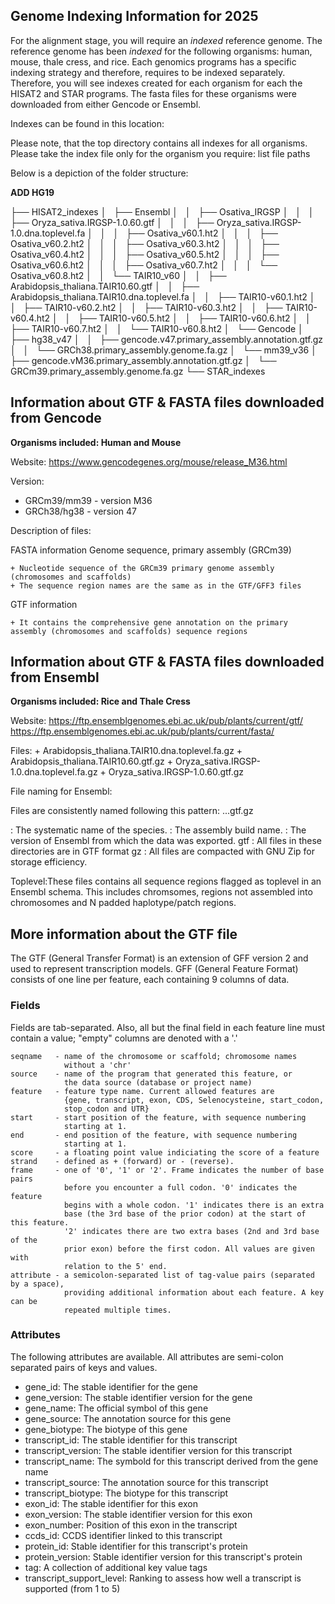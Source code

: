 ## Genome Indexing Information for 2025 

For the alignment stage, you will require an *indexed* reference genome. The reference genome has been *indexed* for the following organisms: human, mouse, thale cress, and rice. Each genomics programs has a specific indexing strategy and therefore, requires to be indexed separately. Therefore, you will see indexes created for each organism for each the HISAT2 and STAR programs. The fasta files for these organisms were downloaded from either Gencode or Ensembl. 

Indexes can be found in this location: 

Please note, that the top directory contains all indexes for all organisms. Please take the index file only for the organism you require: 
list file paths 

Below is a depiction of the folder structure: 

**ADD HG19**

├── HISAT2_indexes
│   ├── Ensembl
│   │   ├── Osativa_IRGSP
│   │   │   ├── Oryza_sativa.IRGSP-1.0.60.gtf
│   │   │   ├── Oryza_sativa.IRGSP-1.0.dna.toplevel.fa
│   │   │   ├── Osativa_v60.1.ht2
│   │   │   ├── Osativa_v60.2.ht2
│   │   │   ├── Osativa_v60.3.ht2
│   │   │   ├── Osativa_v60.4.ht2
│   │   │   ├── Osativa_v60.5.ht2
│   │   │   ├── Osativa_v60.6.ht2
│   │   │   ├── Osativa_v60.7.ht2
│   │   │   └── Osativa_v60.8.ht2
│   │   └── TAIR10_v60
│   │       ├── Arabidopsis_thaliana.TAIR10.60.gtf
│   │       ├── Arabidopsis_thaliana.TAIR10.dna.toplevel.fa
│   │       ├── TAIR10-v60.1.ht2
│   │       ├── TAIR10-v60.2.ht2
│   │       ├── TAIR10-v60.3.ht2
│   │       ├── TAIR10-v60.4.ht2
│   │       ├── TAIR10-v60.5.ht2
│   │       ├── TAIR10-v60.6.ht2
│   │       ├── TAIR10-v60.7.ht2
│   │       └── TAIR10-v60.8.ht2
│   └── Gencode
│       ├── hg38_v47
│       │   ├── gencode.v47.primary_assembly.annotation.gtf.gz
│       │   └── GRCh38.primary_assembly.genome.fa.gz
│       └── mm39_v36
│           ├── gencode.vM36.primary_assembly.annotation.gtf.gz
│           └── GRCm39.primary_assembly.genome.fa.gz
└── STAR_indexes



## Information about GTF & FASTA files downloaded from Gencode

**Organisms included: Human and Mouse**

Website: https://www.gencodegenes.org/mouse/release_M36.html 

Version: 
+ GRCm39/mm39 - version M36
+ GRCh38/hg38 - version 47 

Description of files:  

FASTA information
Genome sequence, primary assembly (GRCm39) 

    + Nucleotide sequence of the GRCm39 primary genome assembly (chromosomes and scaffolds)
    + The sequence region names are the same as in the GTF/GFF3 files

GTF information 
    
    + It contains the comprehensive gene annotation on the primary assembly (chromosomes and scaffolds) sequence regions 

## Information about GTF & FASTA files downloaded from Ensembl 

**Organisms included: Rice and Thale Cress**

Website: 
https://ftp.ensemblgenomes.ebi.ac.uk/pub/plants/current/gtf/
https://ftp.ensemblgenomes.ebi.ac.uk/pub/plants/current/fasta/

Files:
	+ Arabidopsis_thaliana.TAIR10.dna.toplevel.fa.gz
    + Arabidopsis_thaliana.TAIR10.60.gtf.gz	
    + Oryza_sativa.IRGSP-1.0.dna.toplevel.fa.gz
    + Oryza_sativa.IRGSP-1.0.60.gtf.gz

File naming for Ensembl: 

Files are consistently named following this pattern:
   <species>.<assembly>.<version>.gtf.gz

<species>:       The systematic name of the species.
<assembly>:      The assembly build name.
<version>:       The version of Ensembl from which the data was exported.
gtf : All files in these directories are in GTF format
gz : All files are compacted with GNU Zip for storage efficiency.

Toplevel:These files contains all sequence regions flagged as toplevel in an Ensembl
schema. This includes chromsomes, regions not assembled into chromosomes and
N padded haplotype/patch regions.


## More information about the GTF file

The GTF (General Transfer Format) is an extension of GFF version 2 
and used to represent transcription models. GFF (General Feature Format) 
consists of one line per feature, each containing 9 columns of data. 

### Fields

Fields are tab-separated. Also, all but the final field in each 
feature line must contain a value; "empty" columns are denoted 
with a '.'

    seqname   - name of the chromosome or scaffold; chromosome names 
                without a 'chr' 
    source    - name of the program that generated this feature, or 
                the data source (database or project name)
    feature   - feature type name. Current allowed features are
                {gene, transcript, exon, CDS, Selenocysteine, start_codon,
                stop_codon and UTR}
    start     - start position of the feature, with sequence numbering 
                starting at 1.
    end       - end position of the feature, with sequence numbering 
                starting at 1.
    score     - a floating point value indiciating the score of a feature
    strand    - defined as + (forward) or - (reverse).
    frame     - one of '0', '1' or '2'. Frame indicates the number of base pairs
                before you encounter a full codon. '0' indicates the feature 
                begins with a whole codon. '1' indicates there is an extra
                base (the 3rd base of the prior codon) at the start of this feature.
                '2' indicates there are two extra bases (2nd and 3rd base of the 
                prior exon) before the first codon. All values are given with
                relation to the 5' end.
    attribute - a semicolon-separated list of tag-value pairs (separated by a space), 
                providing additional information about each feature. A key can be
                repeated multiple times.

### Attributes

The following attributes are available. All attributes are semi-colon
separated pairs of keys and values.

- gene_id: The stable identifier for the gene
- gene_version: The stable identifier version for the gene
- gene_name: The official symbol of this gene
- gene_source: The annotation source for this gene
- gene_biotype: The biotype of this gene
- transcript_id: The stable identifier for this transcript
- transcript_version: The stable identifier version for this transcript
- transcript_name: The symbold for this transcript derived from the gene name
- transcript_source: The annotation source for this transcript
- transcript_biotype: The biotype for this transcript
- exon_id: The stable identifier for this exon
- exon_version: The stable identifier version for this exon
- exon_number: Position of this exon in the transcript
- ccds_id: CCDS identifier linked to this transcript
- protein_id: Stable identifier for this transcript's protein
- protein_version: Stable identifier version for this transcript's protein
- tag: A collection of additional key value tags
- transcript_support_level: Ranking to assess how well a transcript is supported (from 1 to 5)

